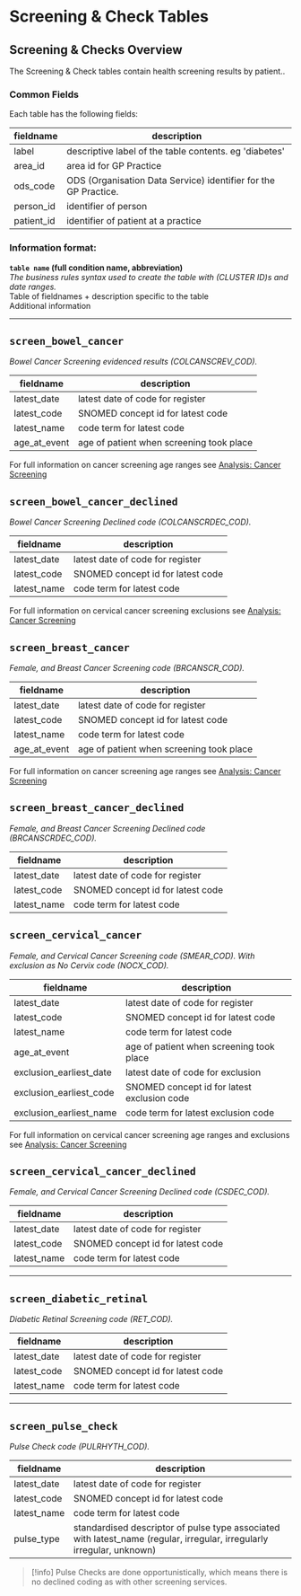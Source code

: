 # Screening & Check Tables
## Screening & Checks Overview

The Screening & Check tables contain health screening results by patient.. 

### Common Fields
Each table has the following fields:

| fieldname  | description                                                     |
| ---------- | --------------------------------------------------------------- |
| label      | descriptive label of the table contents. eg 'diabetes'          |
| area_id    | area id for GP Practice                                         |
| ods_code   | ODS (Organisation Data Service) identifier for the GP Practice. |
| person_id  | identifier of person                                            |
| patient_id | identifier of patient at a practice                             |

### Information format:

**`table name` (full condition name, abbreviation)**  
*The business rules syntax used to create the table with (CLUSTER ID)s and date ranges.*    
Table of fieldnames + description specific to the table  
Additional information  

***
## `screen_bowel_cancer`
*Bowel Cancer Screening evidenced results (COLCANSCREV_COD).*  

fieldname     | description
------------  |------------
latest_date   | latest date of code for register
latest_code   | SNOMED concept id for latest code
latest_name   | code term for latest code
age_at_event  | age of patient when screening took place

For full information on cancer screening age ranges see [Analysis: Cancer Screening](../Analysis/Cancer_Screening.md)

## `screen_bowel_cancer_declined`
*Bowel Cancer Screening Declined code (COLCANSCRDEC_COD).*  

fieldname     | description
------------  |------------
latest_date   | latest date of code for register
latest_code   | SNOMED concept id for latest code
latest_name   | code term for latest code

For full information on cervical cancer screening exclusions see [Analysis: Cancer Screening](../Analysis/Cancer_Screening.md#Screening-Exclusions)

## `screen_breast_cancer`
*Female, and Breast Cancer Screening code (BRCANSCR_COD).*  

fieldname     | description
------------  |------------
latest_date   | latest date of code for register
latest_code   | SNOMED concept id for latest code
latest_name   | code term for latest code
age_at_event  | age of patient when screening took place

For full information on cancer screening age ranges see [Analysis: Cancer Screening](../Analysis/Cancer_Screening.md)

## `screen_breast_cancer_declined`
*Female, and Breast Cancer Screening Declined code (BRCANSCRDEC_COD).*  

fieldname     | description
------------  |------------
latest_date   | latest date of code for register
latest_code   | SNOMED concept id for latest code
latest_name   | code term for latest code

## `screen_cervical_cancer`
*Female, and Cervical Cancer Screening code (SMEAR_COD). With exclusion as No Cervix code (NOCX_COD).*  

fieldname                 | description
------------------------  |------------
latest_date               | latest date of code for register
latest_code               | SNOMED concept id for latest code
latest_name               | code term for latest code
age_at_event              | age of patient when screening took place
exclusion_earliest_date   | latest date of code for exclusion
exclusion_earliest_code   | SNOMED concept id for latest exclusion code
exclusion_earliest_name   | code term for latest exclusion code

For full information on cervical cancer screening age ranges and exclusions see [Analysis: Cancer Screening](../Analysis/Cancer_Screening.md)

## `screen_cervical_cancer_declined`
*Female, and Cervical Cancer Screening Declined code (CSDEC_COD).*  

fieldname     | description
------------  |------------
latest_date   | latest date of code for register
latest_code   | SNOMED concept id for latest code
latest_name   | code term for latest code

***
## `screen_diabetic_retinal`
*Diabetic Retinal Screening code (RET_COD).*  

fieldname     | description
------------  |------------
latest_date   | latest date of code for register
latest_code   | SNOMED concept id for latest code
latest_name   | code term for latest code

***
## `screen_pulse_check`
*Pulse Check code (PULRHYTH_COD).*  

fieldname     | description
------------  |------------
latest_date   | latest date of code for register
latest_code   | SNOMED concept id for latest code
latest_name   | code term for latest code
pulse_type    | standardised descriptor of pulse type associated with latest_name (regular, irregular, irregularly irregular, unknown)
> [!info]
> Pulse Checks are done opportunistically, which means there is no declined coding as with other screening services.

